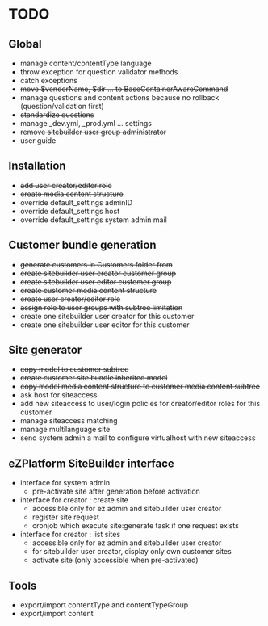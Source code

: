 # TODO

## Global

* manage content/contentType language
* throw exception for question validator methods
* catch exceptions
* <s>move $vendorName, $dir ... to BaseContainerAwareCommand</s>
* manage questions and content actions because no rollback (question/validation first)
* <s>standardize questions</s>
* manage _dev.yml, _prod.yml ... settings
* <s>remove sitebuilder user group administrator</s>
* user guide

## Installation

* <s>add user creator/editor role</s>
* <s>create media content structure</s>
* override default_settings adminID
* override default_settings host
* override default_settings system admin mail

## Customer bundle generation 

* <s>generate customers in Customers folder from</s>
* <s>create sitebuilder user creator customer group</s>
* <s>create sitebuilder user editor customer group</s>
* <s>create customer media content structure</s>
* <s>create user creator/editor role</s>
* <s>assign role to user groups with subtree limitation</s>
* create one sitebuilder user creator for this customer
* create one sitebuilder user editor for this customer

## Site generator

* <s>copy model to customer subtree</s>
* <s>create customer site bundle inherited model</s>
* <s>copy model media content structure to customer media content subtree</s>
* ask host for siteaccess
* add new siteaccess to user/login policies for creator/editor roles for this customer
* manage siteaccess matching
* manage multilanguage site
* send system admin a mail to configure virtualhost with new siteaccess

## eZPlatform  SiteBuilder interface

* interface for system admin 
  * pre-activate site after generation before activation
* interface for creator : create site
  * accessible only for ez admin and sitebuilder user creator
  * register site request
  * cronjob which execute site:generate task if one request exists
* interface for creator : list sites
  * accessible only for ez admin and sitebuilder user creator
  * for sitebuilder user creator, display only own customer sites
  * activate site (only accessible when pre-activated)

## Tools

* export/import contentType and contentTypeGroup
* export/import content


